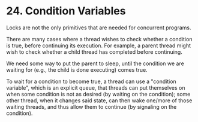 # 24. Condition Variables
Locks are not the only primitives that are needed for concurrent programs.

There are many cases where a thread wishes to check whether a condition is true, before continuing its execution. For example, a parent thread might wish to check whether a child thread has completed before continuing.

We need some way to put the parent to sleep, until the condition we are waiting for (e.g., the child is done executing) comes true.

To wait for a condition to become true, a thread can use a "condition variable", which is an explicit queue, that threads can put themselves on when some condition is not as desired (by waiting on the condition); some other thread, when it changes said state, can then wake one/more of those waiting threads, and thus allow them to continue (by signaling on the condition).
